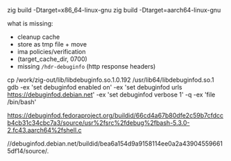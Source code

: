 
zig build -Dtarget=x86_64-linux-gnu
zig build -Dtarget=aarch64-linux-gnu


what is missing:
- cleanup cache
- store as tmp file + move
- ima policies/verification
- (target_cache_dir, 0700)
- missing `/hdr-debuginfo` (http response headers)

cp /work/zig-out/lib/libdebuginfo.so.1.0.192 /usr/lib64/libdebuginfod.so.1
gdb -ex 'set debuginfod enabled on' -ex 'set debuginfod urls https://debuginfod.debian.net' -ex 'set debuginfod verbose 1' -q -ex 'file /bin/bash'

https://debuginfod.fedoraproject.org/buildid/66cd4a67b80dfe2c59b7cfdccb4cb31c34cbc7a3/source/usr%2fsrc%2fdebug%2fbash-5.3.0-2.fc43.aarch64%2fshell.c


//debuginfod.debian.net/buildid/bea6a154d9a9158114ee0a2a439045596615df14/source/.